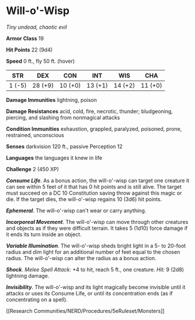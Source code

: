 # Will-o'-Wisp

*Tiny undead, chaotic evil*

**Armor Class** 19

**Hit Points** 22 (9d4)

**Speed** 0 ft., fly 50 ft. (hover)

| STR    | DEX     | CON     | INT     | WIS     | CHA     |
|--------|---------|---------|---------|---------|---------|
| 1 (-5) | 28 (+9) | 10 (+0) | 13 (+1) | 14 (+2) | 11 (+0) |

**Damage Immunities** lightning, poison

**Damage Resistances** acid, cold, fire, necrotic, thunder; bludgeoning, piercing, and slashing from nonmagical attacks

**Condition Immunities** exhaustion, grappled, paralyzed, poisoned, prone, restrained, unconscious

**Senses** darkvision 120 ft., passive Perception 12

**Languages** the languages it knew in life

**Challenge** 2 (450 XP)

***Consume Life***. As a bonus action, the will-o'-wisp can target one creature it can see within 5 feet of it that has 0 hit points and is still alive. The target must succeed on a DC 10 Constitution saving throw against this magic or die. If the target dies, the will-o'-wisp regains 10 (3d6) hit points.

***Ephemeral***. The will-o'-wisp can't wear or carry anything.

***Incorporeal Movement***. The will-o'-wisp can move through other creatures and objects as if they were difficult terrain. It takes 5 (1d10) force damage if it ends its turn inside an object.

***Variable Illumination***. The will-o'-wisp sheds bright light in a 5- to 20-foot radius and dim light for an additional number of feet equal to the chosen radius. The will-o'-wisp can alter the radius as a bonus action.


***Shock***. *Melee Spell Attack:* +4 to hit, reach 5 ft., one creature. *Hit:* 9 (2d8) lightning damage.

***Invisibility***. The will-o'-wisp and its light magically become invisible until it attacks or uses its Consume Life, or until its concentration ends (as if concentrating on a spell).


[[Research Communities/NERD/Procedures/5eRuleset/Monsters]]